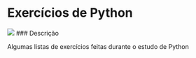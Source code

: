 <h1>Exercícios de Python</h1>
<img src="https://img.shields.io/static/v1?label=python&message=3.8.0&color=yellow&style=for-the-badge&logo=PYTHON"/>
### Descrição
<p align="justify"> Algumas listas de exercícios feitas durante o estudo de Python</p>
